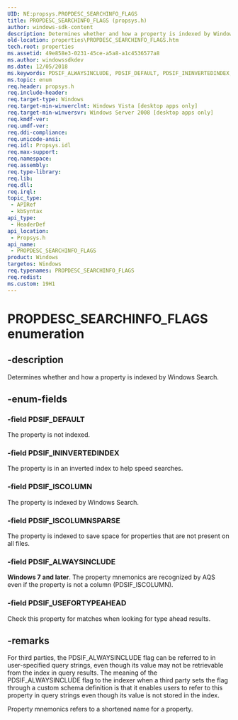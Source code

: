 ```yaml
---
UID: NE:propsys.PROPDESC_SEARCHINFO_FLAGS
title: PROPDESC_SEARCHINFO_FLAGS (propsys.h)
author: windows-sdk-content
description: Determines whether and how a property is indexed by Windows Search.
old-location: properties\PROPDESC_SEARCHINFO_FLAGS.htm
tech.root: properties
ms.assetid: 49e858e3-0231-45ce-a5a8-a1c4536577a8
ms.author: windowssdkdev
ms.date: 12/05/2018
ms.keywords: PDSIF_ALWAYSINCLUDE, PDSIF_DEFAULT, PDSIF_ININVERTEDINDEX, PDSIF_ISCOLUMN, PDSIF_ISCOLUMNSPARSE, PDSIF_USEFORTYPEAHEAD, PROPDESC_SEARCHINFO_FLAGS, PROPDESC_SEARCHINFO_FLAGS enumeration [Windows Properties], _shell_PROPDESC_SEARCHINFO_FLAGS, properties.PROPDESC_SEARCHINFO_FLAGS, propsys/PDSIF_ALWAYSINCLUDE, propsys/PDSIF_DEFAULT, propsys/PDSIF_ININVERTEDINDEX, propsys/PDSIF_ISCOLUMN, propsys/PDSIF_ISCOLUMNSPARSE, propsys/PDSIF_USEFORTYPEAHEAD, propsys/PROPDESC_SEARCHINFO_FLAGS, shell.PROPDESC_SEARCHINFO_FLAGS
ms.topic: enum
req.header: propsys.h
req.include-header: 
req.target-type: Windows
req.target-min-winverclnt: Windows Vista [desktop apps only]
req.target-min-winversvr: Windows Server 2008 [desktop apps only]
req.kmdf-ver: 
req.umdf-ver: 
req.ddi-compliance: 
req.unicode-ansi: 
req.idl: Propsys.idl
req.max-support: 
req.namespace: 
req.assembly: 
req.type-library: 
req.lib: 
req.dll: 
req.irql: 
topic_type:
 - APIRef
 - kbSyntax
api_type:
 - HeaderDef
api_location:
 - Propsys.h
api_name:
 - PROPDESC_SEARCHINFO_FLAGS
product: Windows
targetos: Windows
req.typenames: PROPDESC_SEARCHINFO_FLAGS
req.redist: 
ms.custom: 19H1
---
```


# PROPDESC_SEARCHINFO_FLAGS enumeration


## -description


Determines whether and how a property is indexed by Windows Search.


## -enum-fields




### -field PDSIF_DEFAULT

The property is not indexed.


### -field PDSIF_ININVERTEDINDEX

The property is in an inverted index to help speed searches.


### -field PDSIF_ISCOLUMN

The property is indexed by Windows Search.


### -field PDSIF_ISCOLUMNSPARSE

The property is indexed to save space for properties that are not present on all files.


### -field PDSIF_ALWAYSINCLUDE

<b>Windows 7 and later</b>. The property mnemonics are recognized by AQS even if the property is not a column (PDSIF_ISCOLUMN).


### -field PDSIF_USEFORTYPEAHEAD

Check this property for matches when looking for type ahead results.  


## -remarks



For third parties, the PDSIF_ALWAYSINCLUDE flag can be referred to in user-specified query strings, even though its value may not be retrievable from the index in query results. The meaning of the PDSIF_ALWAYSINCLUDE flag to the indexer when a third party sets the flag through a custom schema definition is that it enables users to refer to this property in query strings even though its value is not stored in the index.

Property mnemonics refers to a shortened name for a property. 



